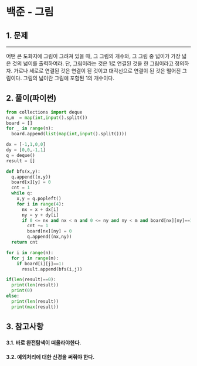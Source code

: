 # 백준 - 그림

## 1. 문제
***
어떤 큰 도화지에 그림이 그려져 있을 때, 그 그림의 개수와, 그 그림 중 넓이가 가장 넓은 것의 넓이를 출력하여라. 단, 그림이라는 것은 1로 연결된 것을 한 그림이라고 정의하자. 가로나 세로로 연결된 것은 연결이 된 것이고 대각선으로 연결이 된 것은 떨어진 그림이다. 그림의 넓이란 그림에 포함된 1의 개수이다.
## 2. 풀이(파이썬)
```py
from collections import deque
n,m  = map(int,input().split())
board = []
for _ in range(n):
  board.append(list(map(int,input().split())))

dx = [-1,1,0,0]
dy = [0,0,-1,1]
q = deque()
result = []

def bfs(x,y):
  q.append((x,y))
  board[x][y] = 0
  cnt = 1
  while q:
    x,y = q.popleft()
    for i in range(4):
      nx = x + dx[i]
      ny = y + dy[i]
      if 0 <= nx and nx < n and 0 <= ny and ny < m and board[nx][ny]==1:
        cnt += 1
        board[nx][ny] = 0
        q.append((nx,ny))
  return cnt

for i in range(n):
  for j in range(m):
    if board[i][j]==1:
      result.append(bfs(i,j))

if(len(result)==0):
  print(len(result)) 
  print(0)
else: 
  print(len(result)) 
  print(max(result))
```

## 3. 참고사항
#### 3.1. 바로 완전탐색이 떠올라야한다.
#### 3.2. 예외처리에 대한 신경을 써줘야 한다.